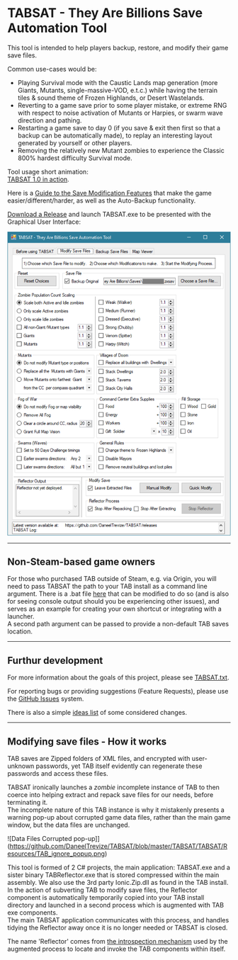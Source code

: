 # TABSAT - They Are Billions Save Automation Tool

This tool is intended to help players backup, restore, and modify their game save files.

Common use-cases would be:  
* Playing Survival mode with the Caustic Lands map generation (more Giants, Mutants, single-massive-VOD, e.t.c.) while having the terrain tiles & sound theme of Frozen Highlands, or Desert Wastelands.  
* Reverting to a game save prior to some player mistake, or extreme RNG with respect to noise activation of Mutants or Harpies, or swarm wave direction and pathing.  
* Restarting a game save to day 0 (if you save & exit then first so that a backup can be automatically made), to replay an interesting layout generated by yourself or other players.  
* Removing the relatively new Mutant zombies to experience the Classic 800% hardest difficulty Survival mode.  

Tool usage short animation:  
[TABSAT 1.0 in action](https://github.com/DaneelTrevize/TABSAT/blob/master/screenshots/Demo%203.mkv?raw=true).  

Here is a [Guide to the Save Modification Features](https://github.com/DaneelTrevize/TABSAT/blob/master/Features.md) that make the game easier/different/harder, as well as the Auto-Backup functionality.

[Download a Release](https://github.com/DaneelTrevize/TABSAT/releases) and launch TABSAT.exe to be presented with the Graphical User Interface:

![UI 2 1](https://github.com/DaneelTrevize/TABSAT/blob/master/screenshots/UI%202%201.png)

----

## Non-Steam-based game owners

For those who purchased TAB outside of Steam, e.g. via Origin, you will need to pass TABSAT the path to your TAB install as a command line argument. There is a .bat file [here](https://github.com/DaneelTrevize/TABSAT/blob/master/TABSAT/TABSAT/bin/x64/Release/TABSAT.bat) that can be modified to do so (and is also for seeing console output should you be experiencing other issues), and serves as an example for creating your own shortcut or integrating with a launcher.  
A second path argument can be passed to provide a non-default TAB saves location.

----

## Furthur development

For more information about the goals of this project, please see [TABSAT.txt](https://github.com/DaneelTrevize/TABSAT/blob/master/TABSAT.txt).

For reporting bugs or providing suggestions (Feature Requests), please use the [GitHub Issues](https://github.com/DaneelTrevize/TABSAT/issues?q=is%3Aissue+updated%3A%3E2023-01-01) system.  

There is also a simple [ideas list](https://github.com/DaneelTrevize/TABSAT/blob/master/TODO.txt) of some considered changes.

----

## Modifying save files - How it works

TAB saves are Zipped folders of XML files, and encrypted with user-unknown passwords, yet TAB itself evidently can regenerate these passwords and access these files.

TABSAT ironically launches a *zombie* incomplete instance of TAB to then coerce into helping extract and repack save files for our needs, before terminating it.  
The incomplete nature of this TAB instance is why it mistakenly presents a warning pop-up about corrupted game data files, rather than the main game window, but the data files are unchanged.

![Data Files Corrupted pop-up]](https://github.com/DaneelTrevize/TABSAT/blob/master/TABSAT/TABSAT/Resources/TAB_ignore_popup.png)

This tool is formed of 2 C# projects, the main application: TABSAT.exe and a sister binary TABReflector.exe that is stored compressed within the main assembly. We also use the 3rd party Ionic.Zip.dll as found in the TAB install.  
In the action of subverting TAB to modify save files, the Reflector component is automatically temporarily copied into your TAB install directory and launched in a second process which is augmented with TAB exe components.  
The main TABSAT application communicates with this process, and handles tidying the Reflector away once it is no longer needed or TABSAT is closed.

The name 'Reflector' comes from [the introspection mechanism](https://docs.microsoft.com/en-us/dotnet/api/system.reflection?view=netframework-4.0) used by the augmented process to locate and invoke the TAB components within itself.
